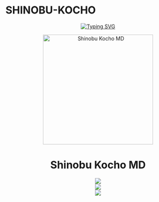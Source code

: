 # SHINOBU-KOCHO


<p align="center">
  <a href="https://github.com/ypsuke862">
    <img src="http://readme-typing-svg.herokuapp.com?font=Fira+Code&size=20&duration=3000&pause=1000&color=DA3CD6&center=true&vCenter=true&width=435&lines=𝘚𝘩𝘪𝘯𝘰𝘣𝘶+𝘒𝘰𝘤𝘩𝘰+𝘉𝘖𝘛-𝘔𝘋;𝘗𝘰𝘸𝘦𝘳+𝘉𝘺%3A+𝘋𝘢𝘯𝘰𝘯𝘪𝘯𝘰;𝘉𝘰𝘵+𝘦𝘯+𝘥𝘦𝘴𝘢𝘳𝘳𝘰𝘭𝘭𝘰" alt="Typing SVG" />
  </a>
</p>

<p align="center">
  <img src="https://i.imgur.com/1KzJY0P.jpeg" alt="Shinobu Kocho MD" width="300"/>
</p>

<h1 align="center">Shinobu Kocho MD</h1>

<p align="center">
  <a href="https://github.com/ypsuke862"><img src="https://img.shields.io/badge/Autor-Nino%20chan-purple?style=for-the-badge"></a><br>
  <a href="https://instagram.com/kob_dano_nino"><img src="https://img.shields.io/badge/Instagram-kob_dano_nino-ff69b4?style=for-the-badge&logo=instagram"></a><br>
  <a href="https://wa.me/529992042946"><img src="https://img.shields.io/badge/WhatsApp-Contactar-25D366?style=for-the-badge&logo=whatsapp&logoColor=white"></a>
</p>